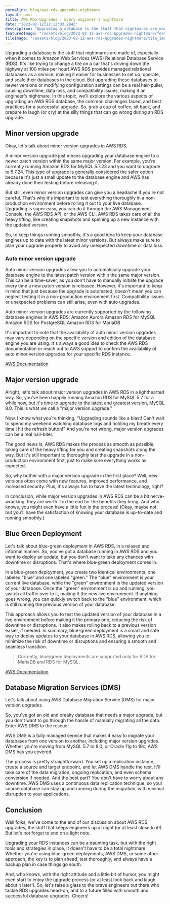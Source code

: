 ```yaml
---
permalink: blog/aws-rds-upgrades-nightmare
layout: post
title: AWS RDS Upgrades - Every enginner's nightmare
date: "2023-02-12T22:12:03.284Z"
description: "Upgrading a database is the stuff that nightmares are made of, especially when it comes to Amazon Web Services (AWS) Relational Database Service (RDS). It's like trying to change a tire on a car that's driving down the highway at 100 miles per hour!"
featuredImage: "/assets/blog/2023-02-12-aws-rds-upgrades-nightmare/featured-image.jpg"
tileImage: "/assets/blog/2023-02-12-aws-rds-upgrades-nightmare/tile_image.png"
---
```


Upgrading a database is the stuff that nightmares are made of, especially when it comes to Amazon Web Services (AWS) Relational Database Service (RDS). It's like trying to change a tire on a car that's driving down the highway at 100 miles per hour! AWS RDS provides managed relational databases as a service, making it easier for businesses to set up, operate, and scale their databases in the cloud. But upgrading these databases to newer versions or modifying configuration settings can be a real hair-puller, causing downtime, data loss, and compatibility issues, making it an engineer's nightmare. In this topic, we'll explore the various aspects of upgrading an AWS RDS database, the common challenges faced, and best practices for a successful upgrade. So, grab a cup of coffee, sit back, and prepare to laugh (or cry) at the silly things that can go wrong during an RDS upgrade.

## Minor version upgrade

Okay, let's talk about minor version upgrades in AWS RDS.

A minor version upgrade just means upgrading your database engine to a newer patch version within the same major version. For example, you're currently running Amazon RDS for MySQL 5.7.23 and you want to upgrade to 5.7.24. This type of upgrade is generally considered the safer option because it's just a small update to the database engine and AWS has already done their testing before releasing it.

But still, even minor version upgrades can give you a headache if you're not careful. That's why it's important to test everything thoroughly in a non-production environment before rolling it out to your live database.
Upgrading is super easy, you can do it through the AWS Management Console, the AWS RDS API, or the AWS CLI. AWS RDS takes care of all the heavy lifting, like creating snapshots and spinning up a new instance with the updated version.

So, to keep things running smoothly, it's a good idea to keep your database engines up to date with the latest minor versions. But always make sure to plan your upgrade properly to avoid any unexpected downtime or data loss.

### Auto minor version upgrade

Auto minor version upgrades allow you to automatically upgrade your database engine to the latest patch version within the same major version. This can be a time-saver, as you don't have to manually initiate the upgrade every time a new patch version is released.
However, it's important to keep in mind that just because the upgrade is automated, doesn't mean you can neglect testing it in a non-production environment first. Compatibility issues or unexpected problems can still arise, even with auto upgrades.

Auto minor version upgrades are currently supported by the following database engines in AWS RDS:
Amazon Aurora
Amazon RDS for MySQL
Amazon RDS for PostgreSQL
Amazon RDS for MariaDB

It's important to note that the availability of auto minor version upgrades may vary depending on the specific version and edition of the database engine you are using. It's always a good idea to check the AWS RDS documentation or reach out to AWS support to confirm the availability of auto minor version upgrades for your specific RDS instance.

[AWS Documentation](https://docs.aws.amazon.com/AmazonRDS/latest/UserGuide/USER_UpgradeDBInstance.Upgrading.html#USER_UpgradeDBInstance.Upgrading.AutoMinorVersionUpgrades)

## Major version upgrade

Alright, let's talk about major version upgrades in AWS RDS in a lighthearted way.
So, you've been happily running Amazon RDS for MySQL 5.7 for a while now, but it's time to upgrade to the latest and greatest version, MySQL 8.0. This is what we call a "major version upgrade."

Now, I know what you're thinking, "Upgrading sounds like a blast! Can't wait to spend my weekend watching database logs and holding my breath every time I hit the refresh button!" And you're not wrong, major version upgrades can be a real nail-biter.

The good news is, AWS RDS makes the process as smooth as possible, taking care of the heavy lifting for you and creating snapshots along the way. But it's still important to thoroughly test the upgrade in a non-production environment first, just to make sure everything works as expected.

So, why bother with a major version upgrade in the first place? Well, new versions often come with new features, improved performance, and increased security. Plus, it's always fun to have the latest technology, right?

In conclusion, while major version upgrades in AWS RDS can be a bit nerve-wracking, they are worth it in the end for the benefits they bring. And who knows, you might even have a little fun in the process! (Okay, maybe not, but you'll have the satisfaction of knowing your database is up-to-date and running smoothly.)

## Blue Green Deployment

Let's talk about blue-green deployment in AWS RDS, in a relaxed and informal manner.
So, you've got a database running in AWS RDS and you want to deploy an update, but you don't want to take any chances with downtime or disruptions. That's where blue-green deployment comes in.

In a blue-green deployment, you create two identical environments, one labeled "blue" and one labeled "green." The "blue" environment is your current live database, while the "green" environment is the updated version of your database.
Once the "green" environment is up and running, you switch all traffic over to it, making it the new live environment. If anything goes wrong, you can quickly switch back to the "blue" environment, which is still running the previous version of your database.

This approach allows you to test the updated version of your database in a live environment before making it the primary one, reducing the risk of downtime or disruptions. It also makes rolling back to a previous version easier, if needed.
In summary, blue-green deployment is a smart and safe way to deploy updates to your database in AWS RDS, allowing you to minimize the risk of downtime or disruptions and ensuring a smooth and seamless transition.

> Currently, blue/green deployments are supported only for RDS for MariaDB and RDS for MySQL.

[AWS Documentation](https://docs.aws.amazon.com/AmazonRDS/latest/UserGuide/blue-green-deployments.html)

## Database Migration Services (DMS)

Let's talk about using AWS Database Migration Service (DMS) for major version upgrades.

So, you've got an old and creaky database that needs a major upgrade, but you don't want to go through the hassle of manually migrating all the data. Enter AWS DMS to the rescue!

AWS DMS is a fully managed service that makes it easy to migrate your databases from one version to another, including major version upgrades. Whether you're moving from MySQL 5.7 to 8.0, or Oracle 11g to 19c, AWS DMS has you covered.

The process is pretty straightforward. You set up a replication instance, create a source and target endpoint, and let AWS DMS handle the rest. It'll take care of the data migration, ongoing replication, and even schema conversion if needed. And the best part? You don't have to worry about any downtime. AWS DMS uses a continuous data replication technique, so your source database can stay up and running during the migration, with minimal disruption to your applications.

## Conclusion

Well folks, we've come to the end of our discussion about AWS RDS upgrades, the stuff that keeps engineers up at night (or at least close to it!). But let's not forget to end on a light note.

Upgrading your RDS instances can be a daunting task, but with the right tools and strategies in place, it doesn't have to be a total nightmare. Whether you're using blue-green deployments, AWS DMS, or some other approach, the key is to plan ahead, test thoroughly, and always have a backup plan in case things go south.

And, who knows, with the right attitude and a little bit of humor, you might even start to enjoy the upgrade process (or at least look back and laugh about it later!). So, let's raise a glass to the brave engineers out there who tackle RDS upgrades head-on, and to a future filled with smooth and successful database upgrades. Cheers!


